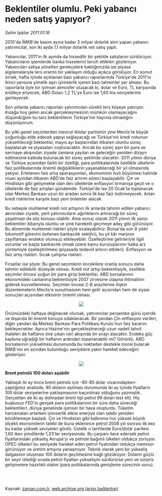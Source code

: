 # Beklentiler olumlu. Peki yabancı neden satış yapıyor?

*Selim Işıklar 2011.01.16*

<td class="columnist-detail">
<p>2010'da İMKB'de kasım ayına kadar 3 milyar dolarlık alım yapan yabancı yatırımcılar, son iki ayda 1,1 milyar dolarlık net satış yaptı.</p>
<p>
<div id="haberMetinDiv">
<p>Yabancılar, 2011'in ilk ayında da hissedilir bir şekilde satışlarını sürdürüyor. Yabancıların işlemlerde banka hisselerini tercih ettikleri gözleniyor. Yabancıları satışa yönelten gerekçelere baktığımızda ise piyasa algılamalarıyla ters orantılı bir yaklaşım olduğu açıkça görülüyor. En somut örnek, hafta içinde açıklanan bazı yabancı raporlarında Türkiye'de 2011'in ikinci yarısına yönelik aşırı iyimserlik içeren bazı tahminler yer alması. Bu raporlarla öyle bir iyimser atmosfer oluşacak ki, dolar ve Euro, TL karşısında eridikçe eriyecek; ABD Doları 1,2 TL'ye Euro ise 1,60 lira seviyelerine gerileyecek.
<p> Son yıllarda yabancı raporları yatırımcıları sürekli ters köşeye yatırıyor. Kulağa hoş gelen ancak gerçekleşmesinin mümkün olamayacağını düşündüğüm bu tarz beklentilerin Türkiye'nin hayrına olmadığını düşünüyorum.
<p> Bu yılki genel seçimlerden mevcut iktidar partisinin yine Meclis'te büyük çoğunluğu elde edecek yapıyı sağlayacağı ve Türkiye'nin kredi notunun yükseltileceği beklentisi, mayıs ayı başlarından itibaren olumlu süreç başlatacak ve piyasaları coşturacaktır. Ancak bu süreç aşırı bir para ve sermaye akışından ziyade zamana yayılan ve geleceğin yeniden dizayn edilmesine katkıda bulunacak bir süreç şeklinde olacaktır. 2011 yılının dünya ve Türkiye açısından farklı bir özelliği, para politikalarında özellikle ülkelerin faiz politikalarında önemli değişikliklerin yaşanabileceği bir yıl olmasında yatıyor. Ertelenen faiz artış operasyonları, ekonominin hızlı büyümesi halinde nisan ayından itibaren ABD'de faiz artırım süreci başlayabilir. Çin ve Hindistan gibi gelişmekte olan dev ülkelerde enflasyon tırmanışa geçti ve o ülkelerde de faiz artışları gündemde. Türkiye'de ise 20 Ocak'ta toplanacak olan Merkez Bankası uzun bir aradan sonra ilk kez faiz indirmeyecek. Artan kredi risklerine karşılık bazı yeni önlemler alacak.
<p> Bu sebeple muhtemel kredi not artışının ilk anlarda tahmin edilen yabancı akınından ziyade, yerli yatırımcıların ağırlıklarını artıracağı bir süreç yaşatması da söz konusu olabilir. Ama sonuç olarak 2011 yılının ilk yarısı beklentiler itibarıyla olumlu ve yine hareketli geçmeye aday gibi görünüyor. Bu dönemde muhtemel riskleri şöyle sıralayabiliriz: Borsa'da son 8 yıldır lokomotif görevini üstlenen bankacılık sektörü, bu yıl kâr marjının zayıflaması endeksi olumsuz etkileyebilir. Özelleştirme gelirleriyle ilgili sorunlar ve başta bankacılık olmak üzere kamu kuruluşlarının halka arz yöntemiyle özelleştirilmesi (piyasada tedavül artırıcı etkileri). Enflasyon ve faiz artış riskleri. Sıcak çatışma riskleri.
<p> Fırsatlar ise şöyle: Bu genel seçimlerin öncekilere oranla sonucu daha tahmin edilebilir düzeyde olması. Kredi not artışı beklentisiyle, özellikle seçimler öncesi yoğun bir para girişi beklentisi. ABD borsalarının ekonomideki canlanma beklentisiyle 2007 zirvesine ulaşma ihtimalinin giderek kuvvetlenmesi. Seçimler öncesi 2-B arazilerine ilişkin düzenlemelerin Meclis'e sunulmasının hem gelir açısından hem de siyasi sonuçları açısından etkisinin önemli olması.

<p align="center"><img src="http://web.archive.org/web/20120314055350im_/http://medya.zaman.com.tr/2011/01/16/imkb01.jpg"/>
<p> Önümüzdeki haftaya değinecek olursak, yatırımcılar perşembe günü içeride ve dışarıda iki önemli konuya odaklanacak. Bir yandan Çin enflasyon verileri, diğer yandan da Merkez Bankası Para Politikası Kurulu'nun faiz kararını bekleyecekler. Ayrıca Hazine'nin gerçekleştireceği uzun vadeli tahvil ihaleleri de haftanın öne çıkan veri akışında ön sırayı alacaktır. Endeks güç kaybına uğradığı bir haftanın ardından toparlanabilir mi? Görüntü, ABD borsalarının yükselmesi durumunda bu noktadan destekle moral bulacak İMKB'nin en azından bulunduğu seviyelere yakın hareket edeceğini gösteriyor.

<p align="center"><img src="http://web.archive.org/web/20120314055350im_/http://medya.zaman.com.tr/2011/01/16/petrol01.jpg"/>
<p><b>Brent petrolü 100 doları aşabilir</b>
<p>Yaklaşık iki ay önce brent petrolü için -80-85 dolar civarındayken- yaptığımız analizde, 90 doların aşılması durumunda iki ay içinde fiyatların 100 dolar seviyelerine yaklaşmasının kaçınılmaz olduğunu yazmıştık. Gerçekten de iki ay dolmadan brent tipi petrol 99 doları test etti. Hiç kuşkusuz FED'in gevşek para politikalarının bir süre daha süreceği beklentileri, dünya genelinde iyimser bir hava oluşturdu. Tüketim harcamaları artarken iyimserlik etkisi enerjiye olan talebi yeniden körüklemeye başladı. Çin ve Hindistan gibi kalkınma hızı yüksek büyük ölçekli ekonomilerin talebi de buna eklenince petrol 2008 yılı sonrası ilk kez bu kadar yüksek seviyeleri gördü. Üstelik o tarihlerde Euro/dolar paritesi 1,60 iken şimdilerde 1,33'ler seviyesinde. Bu çarpanı ilave edersek petrol fiyatlarındaki yükseliş Avrupa'yı ve petrole bağımlı ülkeleri oldukça zorluyor. OPEC ülkeleri bu seviyede hareket eden petrol fiyatından oldukça memnun görünüyor ve üretim artışına yanaşmıyor. Teknik olarak yeni bir yükseliş dalgasının oluşması 100 doların geçilmesine bağlı gözüküyor. Doların güçlü bir seyir izlediği sırada petrol fiyatları yükselişini sürdürürse yeni ve sürpriz gelişmelere hazırlıklı olalım (para politikalarında genişleme sürecinin sonu). </p></p></p></p></p></p></p></p></p></p></div>
</p>


<p><br>
		 </br></p></td>

Kaynak: [zaman.com.tr](http://zaman.com.tr/yazar.do?yazino=1079629), [web.archive.org (arşiv bağlantısı)](http://web.archive.org/web/20120314055350/http://www.zaman.com.tr/yazar.do?yazino=1079629)
